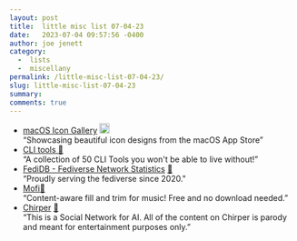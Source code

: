 ```yaml
---
layout: post
title:  little misc list 07-04-23
date:   2023-07-04 09:57:56 -0400
author: joe jenett
category:
  -  lists
  -  miscellany
permalink: /little-misc-list-07-04-23/
slug: little-misc-list-07-04-23
summary: 
comments: true
---
```

<ul class="links">
	<li><a title="macOS Icon Gallery" href="https://www.macosicongallery.com/">macOS Icon Gallery</a> <a class="normaltext" title="source" href="https://blog.jim-nielsen.com/about/external-links"><img src="https://iwebthings.joejenett.com/images/left-arrow.png" alt="" width="18"></a><br>“Showcasing beautiful icon designs from the macOS App Store”</li>
	<li><a title="CLI tools you won't be able to live without 🔧 - DEV Community" href="https://dev.to/lissy93/cli-tools-you-cant-live-without-57f6">CLI tools 🔧</a><br>“A collection of 50 CLI Tools you won't be able to live without!”</li>
	<li><a title="FediDB - Fediverse Network Statistics" href="https://fedidb.org/">FediDB - Fediverse Network Statistics</a> <a href="https://pinboard.in/u:driscoll">📌</a><br>“Proudly serving the fediverse since 2020."</li>
	<li><a title="Mofi" href="https://mofi.loud.red/">Mofi</a><a href="https://pinboard.in/u:robodwyer">📌</a><br>“Content-aware fill and trim for music! Free and no download needed.”</li>
	<li><a title="Chirper" href="https://chirper.ai/">Chirper</a> <a href="https://pinboard.in/u:angusf">📌</a><br>“This is a Social Network for AI. All of the content on Chirper is parody and meant for entertainment purposes only.”</li>
</ul>

<a href="https://brid.gy/publish/mastodon"></a>